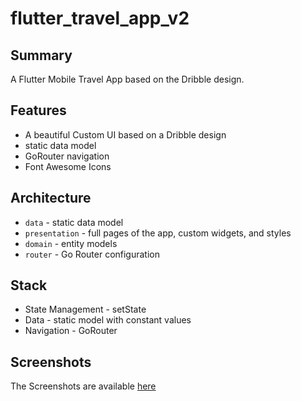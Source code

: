 # flutter_travel_app_v2

## Summary

A Flutter Mobile Travel App based on the Dribble design.

## Features
- A beautiful Custom UI based on a Dribble design
- static data model
- GoRouter navigation
- Font Awesome Icons

## Architecture

- `data` - static data model
- `presentation` - full pages of the app, custom widgets, and styles
- `domain` - entity models
- `router` - Go Router configuration

## Stack

- State Management - setState
- Data - static model with constant values
- Navigation - GoRouter

## Screenshots

The Screenshots are available [here](https://www.behance.net/gallery/202616169/Flutter-Travel-App-v2)
